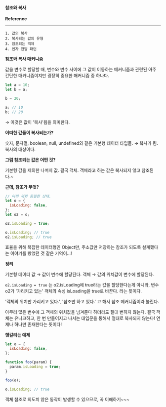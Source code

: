 #### 참조와 복사

**Reference**

---

```
1. 값의 복사
2. 복사되는 값의 유형
3. 참조되는 객체
4. 인자 전달 패턴
```

**참조와 복사 매커니즘**

값을 변수로 할당할 때,
변수와 변수 사이에 그 값이 이동하는 메커니즘과 관련된
아주 간단한 매커니즘이지만 굉장히 중요한 매커니즘 중 하나다.

```js
let a = 10;
let b = a;

b = 20;

a; // 10
b; // 20
```

→ 이것은 값이 '복사'됨을 의미한다.

**어떠한 값들이 복사되는가?**

숫자, 문자열, boolean, null, undefined와 같은 기본형 데이터 타입들. → 복사가 됨. 복사의 대상이다.

**그럼 참조되는 값은 어떤 것?**

기본형 값을 제외한 나머지 값. 결국 객체.
객체라고 하는 값은 복사되지 않고 참조된다.~

**근데, 참조가 무엇?**

```js
// 아까 위와 동일한 상태.
let o = {
  isLoading: false,
};
let o2 = o;

o2.isLoading = true;

o.isLoading; // true
o2.isLoading; // true
```

효율을 위해 복잡한 데이터형인 Object만, 주소값만 저장하는 참조가 되도록 설계했다는 이야기를 봤었던 것 같은 기억이...!

**정리**

기본형 데이터 값 → 값이 변수에 할당된다.
객체 → 값의 위치값이 변수에 할당된다.

`o2.isLoading = true` 는 o2.isLoading에 true라는 값을 할당한다는게 아니라,
변수 o2가 '가리키고 있는' 객체의 속성 isLoading을 true로 바꾼다. 라는 뜻이다.

'객체의 위치만 가리키고 있다.', '참조만 하고 있다.' 고 해서 참조 메커니즘이라 불린다.

아무리 많은 변수에 그 객체의 위치값을 넘겨준다 하더라도 절대 변하지 않는다.
결국 객체는 유니크하고, 한 번 만들어지고 나서는 대입문을 통해서 절대로 복사되지 않는다!
언제나 하나만 존재한다는 뜻이다!

**헷갈리는 예제**

```js
let o = {
  isLoading: false,
};

function foo(param) {
  param.isLoading = true;
}

foo(o);

o.isLoading; // true
```

객체 참조로 의도치 않은 동작이 발생할 수 있으므로, 꼭 이해하기~~~
